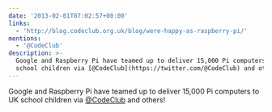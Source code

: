 ```yaml
---
date: '2013-02-01T07:02:57+00:00'
links:
  - 'http://blog.codeclub.org.uk/blog/were-happy-as-raspberry-pi/'
mentions:
  - '@CodeClub'
description: >-
  Google and Raspberry Pi have teamed up to deliver 15,000 Pi computers to UK
  school children via [@CodeClub](https://twitter.com/@CodeClub) and others!
---
```

Google and Raspberry Pi have teamed up to deliver 15,000 Pi computers to UK school children via [@CodeClub](https://twitter.com/@CodeClub) and others! 
